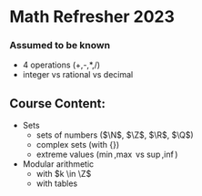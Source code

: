 $\newcommand{\Q}{\mathbb{Q}}$

# Math Refresher 2023

### Assumed to be known

- 4 operations (+,-,\*,/)
- integer vs rational vs decimal

## Course Content:

- Sets
  - sets of numbers ($\N$, $\Z$, $\R$, $\Q$)
  - complex sets (with $\{ \}$)
  - extreme values ($\min$,$\max$ vs $\sup$,$\inf$)
- Modular arithmetic
  - with $k \in \Z$
  - with tables
